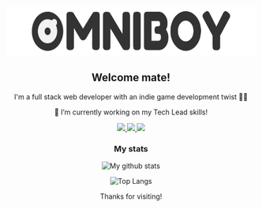   <p align="center">
    <img height="100" src="https://raw.githubusercontent.com/omniboyOK/omniboyOk/master/assets/bannerlogo.png">
  </p>
  <h2 align="center">Welcome mate!</h2>
  <p align="center">I'm a full stack web developer with an indie game development twist 👨‍💻</p>
<span align="center">


🔭 I’m currently working on my Tech Lead skills!

<p align="center">
    <a href="https://www.linkedin.com/in/pablo-barrea/" target="_blank">
      <img src="https://img.shields.io/badge/LinkedIn-blue?style=flat&logo=linkedin&labelColor=blue" />
    </a>
    <a href="https://omniboyok.itch.io" target="_blank">
      <img src="https://img.shields.io/badge/Store-green?style=flat&logo=Itch.io&labelColor=green&logoColor=white" />
    </a>
    <a href="https://omniboyok.github.io" target="_blank">
      <img src="https://img.shields.io/badge/My Web-black?style=flat&logo=&labelColor=green&logoColor=white" />
    </a>
  </p>

  <h3 align="center">My stats</h3>

  ![My github stats](https://github-readme-stats-mu-five.vercel.app/api?username=omniboyOK&show_icons=true)

  ![Top Langs](https://github-readme-stats-mu-five.vercel.app/api/top-langs/?username=omniboyOK&hide=CSS,GLSL,Python)

</span>
  
<p align="center">Thanks for visiting!</p>

